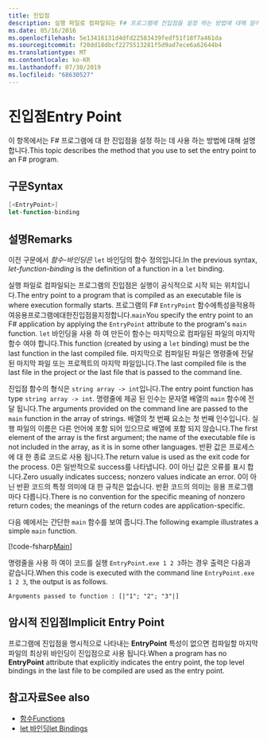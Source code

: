 ```yaml
---
title: 진입점
description: 실행 파일로 컴파일되는 F# 프로그램에 진입점을 설정 하는 방법에 대해 알아봅니다 .이 경우 실행은 공식적으로 시작 됩니다.
ms.date: 05/16/2016
ms.openlocfilehash: 5e13416131d4dfd22583439fedf51f18f7a461da
ms.sourcegitcommit: f20dd18dbcf2275513281f5d9ad7ece6a62644b4
ms.translationtype: MT
ms.contentlocale: ko-KR
ms.lasthandoff: 07/30/2019
ms.locfileid: "68630527"
---
```

# <a name="entry-point"></a><span data-ttu-id="ed7fb-103">진입점</span><span class="sxs-lookup"><span data-stu-id="ed7fb-103">Entry Point</span></span>

<span data-ttu-id="ed7fb-104">이 항목에서는 F# 프로그램에 대 한 진입점을 설정 하는 데 사용 하는 방법에 대해 설명 합니다.</span><span class="sxs-lookup"><span data-stu-id="ed7fb-104">This topic describes the method that you use to set the entry point to an F# program.</span></span>

## <a name="syntax"></a><span data-ttu-id="ed7fb-105">구문</span><span class="sxs-lookup"><span data-stu-id="ed7fb-105">Syntax</span></span>

```fsharp
[<EntryPoint>]
let-function-binding
```

## <a name="remarks"></a><span data-ttu-id="ed7fb-106">설명</span><span class="sxs-lookup"><span data-stu-id="ed7fb-106">Remarks</span></span>

<span data-ttu-id="ed7fb-107">이전 구문에서 *함수-바인딩은* `let` 바인딩의 함수 정의입니다.</span><span class="sxs-lookup"><span data-stu-id="ed7fb-107">In the previous syntax, *let-function-binding* is the definition of a function in a `let` binding.</span></span>

<span data-ttu-id="ed7fb-108">실행 파일로 컴파일되는 프로그램의 진입점은 실행이 공식적으로 시작 되는 위치입니다.</span><span class="sxs-lookup"><span data-stu-id="ed7fb-108">The entry point to a program that is compiled as an executable file is where execution formally starts.</span></span> <span data-ttu-id="ed7fb-109">프로그램의 F# `EntryPoint` 함수에특성을적용하여응용프로그램에대한진입점을지정합니다.`main`</span><span class="sxs-lookup"><span data-stu-id="ed7fb-109">You specify the entry point to an F# application by applying the `EntryPoint` attribute to the program's `main` function.</span></span> <span data-ttu-id="ed7fb-110">`let` 바인딩을 사용 하 여 만든이 함수는 마지막으로 컴파일된 파일의 마지막 함수 여야 합니다.</span><span class="sxs-lookup"><span data-stu-id="ed7fb-110">This function (created by using a `let` binding) must be the last function in the last compiled file.</span></span> <span data-ttu-id="ed7fb-111">마지막으로 컴파일된 파일은 명령줄에 전달 된 마지막 파일 또는 프로젝트의 마지막 파일입니다.</span><span class="sxs-lookup"><span data-stu-id="ed7fb-111">The last compiled file is the last file in the project or the last file that is passed to the command line.</span></span>

<span data-ttu-id="ed7fb-112">진입점 함수의 형식은 `string array -> int`입니다.</span><span class="sxs-lookup"><span data-stu-id="ed7fb-112">The entry point function has type `string array -> int`.</span></span> <span data-ttu-id="ed7fb-113">명령줄에 제공 된 인수는 문자열 배열의 `main` 함수에 전달 됩니다.</span><span class="sxs-lookup"><span data-stu-id="ed7fb-113">The arguments provided on the command line are passed to the `main` function in the array of strings.</span></span> <span data-ttu-id="ed7fb-114">배열의 첫 번째 요소는 첫 번째 인수입니다. 실행 파일의 이름은 다른 언어에 포함 되어 있으므로 배열에 포함 되지 않습니다.</span><span class="sxs-lookup"><span data-stu-id="ed7fb-114">The first element of the array is the first argument; the name of the executable file is not included in the array, as it is in some other languages.</span></span> <span data-ttu-id="ed7fb-115">반환 값은 프로세스에 대 한 종료 코드로 사용 됩니다.</span><span class="sxs-lookup"><span data-stu-id="ed7fb-115">The return value is used as the exit code for the process.</span></span> <span data-ttu-id="ed7fb-116">0은 일반적으로 success를 나타냅니다. 0이 아닌 값은 오류를 표시 합니다.</span><span class="sxs-lookup"><span data-stu-id="ed7fb-116">Zero usually indicates success; nonzero values indicate an error.</span></span> <span data-ttu-id="ed7fb-117">0이 아닌 반환 코드의 특정 의미에 대 한 규칙은 없습니다. 반환 코드의 의미는 응용 프로그램 마다 다릅니다.</span><span class="sxs-lookup"><span data-stu-id="ed7fb-117">There is no convention for the specific meaning of nonzero return codes; the meanings of the return codes are application-specific.</span></span>

<span data-ttu-id="ed7fb-118">다음 예에서는 간단한 `main` 함수를 보여 줍니다.</span><span class="sxs-lookup"><span data-stu-id="ed7fb-118">The following example illustrates a simple `main` function.</span></span>

[!code-fsharp[Main](~/samples/snippets/fsharp/entry-point/snippet501.fs)]

<span data-ttu-id="ed7fb-119">명령줄을 사용 하 여이 코드를 실행 `EntryPoint.exe 1 2 3`하는 경우 출력은 다음과 같습니다.</span><span class="sxs-lookup"><span data-stu-id="ed7fb-119">When this code is executed with the command line `EntryPoint.exe 1 2 3`, the output is as follows.</span></span>

```console
Arguments passed to function : [|"1"; "2"; "3"|]
```

## <a name="implicit-entry-point"></a><span data-ttu-id="ed7fb-120">암시적 진입점</span><span class="sxs-lookup"><span data-stu-id="ed7fb-120">Implicit Entry Point</span></span>

<span data-ttu-id="ed7fb-121">프로그램에 진입점을 명시적으로 나타내는 **EntryPoint** 특성이 없으면 컴파일할 마지막 파일의 최상위 바인딩이 진입점으로 사용 됩니다.</span><span class="sxs-lookup"><span data-stu-id="ed7fb-121">When a program has no **EntryPoint** attribute that explicitly indicates the entry point, the top level bindings in the last file to be compiled are used as the entry point.</span></span>

## <a name="see-also"></a><span data-ttu-id="ed7fb-122">참고자료</span><span class="sxs-lookup"><span data-stu-id="ed7fb-122">See also</span></span>

- [<span data-ttu-id="ed7fb-123">함수</span><span class="sxs-lookup"><span data-stu-id="ed7fb-123">Functions</span></span>](index.md)
- [<span data-ttu-id="ed7fb-124">let 바인딩</span><span class="sxs-lookup"><span data-stu-id="ed7fb-124">let Bindings</span></span>](let-bindings.md)
